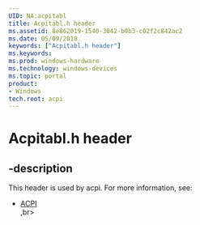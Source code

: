 ```yaml
---
UID: NA:acpitabl
title: Acpitabl.h header
ms.assetid: 8e862019-1540-3042-b0b3-c02f2c842ac2
ms.date: 05/09/2018
keywords: ["Acpitabl.h header"]
ms.keywords: 
ms.prod: windows-hardware
ms.technology: windows-devices
ms.topic: portal
product:
- Windows
tech.root: acpi
---
```


# Acpitabl.h header

## -description

This header is used by acpi. For more information, see:

- [ACPI](../_acpi/index.md)<br>,br>
